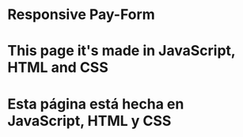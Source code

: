 # Responsive Pay-Form 

# This page it's made in JavaScript, HTML and CSS

# Esta página está hecha en JavaScript, HTML y CSS
